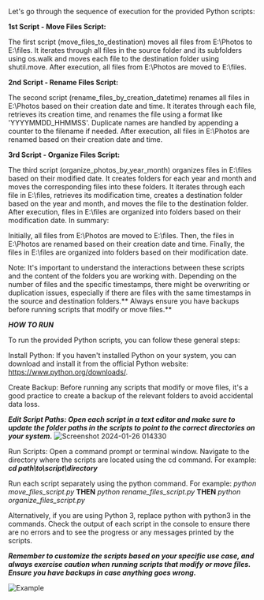 Let's go through the sequence of execution for the provided Python scripts:

**1st Script - Move Files Script:**

The first script (move_files_to_destination) moves all files from E:\Photos to E:\files. It iterates through all files in the source folder and its subfolders using os.walk and moves each file to the destination folder using shutil.move.
After execution, all files from E:\Photos are moved to E:\files.

**2nd Script - Rename Files Script:**

The second script (rename_files_by_creation_datetime) renames all files in E:\Photos based on their creation date and time. It iterates through each file, retrieves its creation time, and renames the file using a format like 'YYYYMMDD_HHMMSS'.
Duplicate names are handled by appending a counter to the filename if needed.
After execution, all files in E:\Photos are renamed based on their creation date and time.

**3rd Script - Organize Files Script:**

The third script (organize_photos_by_year_month) organizes files in E:\files based on their modified date. It creates folders for each year and month and moves the corresponding files into these folders.
It iterates through each file in E:\files, retrieves its modification time, creates a destination folder based on the year and month, and moves the file to the destination folder.
After execution, files in E:\files are organized into folders based on their modification date.
In summary:

Initially, all files from E:\Photos are moved to E:\files.
Then, the files in E:\Photos are renamed based on their creation date and time.
Finally, the files in E:\files are organized into folders based on their modification date.

Note: It's important to understand the interactions between these scripts and the content of the folders you are working with. Depending on the number of files and the specific timestamps, there might be overwriting or duplication issues, especially if there are files with the same timestamps in the source and destination folders.** Always ensure you have backups before running scripts that modify or move files.**




***HOW TO RUN***


To run the provided Python scripts, you can follow these general steps:

Install Python:
If you haven't installed Python on your system, you can download and install it from the official Python website: https://www.python.org/downloads/.

Create Backup:
Before running any scripts that modify or move files, it's a good practice to create a backup of the relevant folders to avoid accidental data loss.


***Edit Script Paths: Open each script in a text editor and make sure to update the folder paths in the scripts to point to the correct directories on your system.***
![Screenshot 2024-01-26 014330](https://github.com/radenko98/Photo-Move-Rename-Sort/assets/22021972/2cffe302-103c-4939-b6d5-35c24c33d94a)



Run Scripts:
Open a command prompt or terminal window.
Navigate to the directory where the scripts are located using the cd command. For example:
***cd path\to\script\directory***

Run each script separately using the python command. For example:
*python move_files_script.py*
**THEN**
*python rename_files_script.py*
**THEN** 
*python organize_files_script.py*

Alternatively, if you are using Python 3, replace python with python3 in the commands.
Check the output of each script in the console to ensure there are no errors and to see the progress or any messages printed by the scripts.

***Remember to customize the scripts based on your specific use case, and always exercise caution when running scripts that modify or move files. Ensure you have backups in case anything goes wrong.***

![Example](https://github.com/radenko98/Photo-Move-Rename-Sort/assets/22021972/d6eeb744-0c3b-4478-998f-fa09211d8f43)





